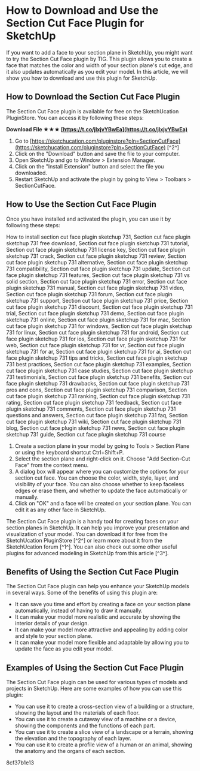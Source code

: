 # How to Download and Use the Section Cut Face Plugin for SketchUp
 
If you want to add a face to your section plane in SketchUp, you might want to try the Section Cut Face plugin by TIG. This plugin allows you to create a face that matches the color and width of your section plane's cut edge, and it also updates automatically as you edit your model. In this article, we will show you how to download and use this plugin for SketchUp.
 
## How to Download the Section Cut Face Plugin
 
The Section Cut Face plugin is available for free on the SketchUcation PluginStore. You can access it by following these steps:
 
**Download File ★★★ [https://t.co/jIxjvYBwEa](https://t.co/jIxjvYBwEa)**


 
1. Go to [https://sketchucation.com/pluginstore?pln=SectionCutFace](https://sketchucation.com/pluginstore?pln=SectionCutFace) [^2^]
2. Click on the "Download" button and save the file to your computer.
3. Open SketchUp and go to Window > Extension Manager.
4. Click on the "Install Extension" button and select the file you downloaded.
5. Restart SketchUp and activate the plugin by going to View > Toolbars > SectionCutFace.

## How to Use the Section Cut Face Plugin
 
Once you have installed and activated the plugin, you can use it by following these steps:
 
How to install section cut face plugin sketchup 731,  Section cut face plugin sketchup 731 free download,  Section cut face plugin sketchup 731 tutorial,  Section cut face plugin sketchup 731 license key,  Section cut face plugin sketchup 731 crack,  Section cut face plugin sketchup 731 review,  Section cut face plugin sketchup 731 alternative,  Section cut face plugin sketchup 731 compatibility,  Section cut face plugin sketchup 731 update,  Section cut face plugin sketchup 731 features,  Section cut face plugin sketchup 731 vs solid section,  Section cut face plugin sketchup 731 error,  Section cut face plugin sketchup 731 manual,  Section cut face plugin sketchup 731 video,  Section cut face plugin sketchup 731 forum,  Section cut face plugin sketchup 731 support,  Section cut face plugin sketchup 731 price,  Section cut face plugin sketchup 731 discount,  Section cut face plugin sketchup 731 trial,  Section cut face plugin sketchup 731 demo,  Section cut face plugin sketchup 731 online,  Section cut face plugin sketchup 731 for mac,  Section cut face plugin sketchup 731 for windows,  Section cut face plugin sketchup 731 for linux,  Section cut face plugin sketchup 731 for android,  Section cut face plugin sketchup 731 for ios,  Section cut face plugin sketchup 731 for web,  Section cut face plugin sketchup 731 for vr,  Section cut face plugin sketchup 731 for ar,  Section cut face plugin sketchup 731 for ai,  Section cut face plugin sketchup 731 tips and tricks,  Section cut face plugin sketchup 731 best practices,  Section cut face plugin sketchup 731 examples,  Section cut face plugin sketchup 731 case studies,  Section cut face plugin sketchup 731 testimonials,  Section cut face plugin sketchup 731 benefits,  Section cut face plugin sketchup 731 drawbacks,  Section cut face plugin sketchup 731 pros and cons,  Section cut face plugin sketchup 731 comparison,  Section cut face plugin sketchup 731 ranking,  Section cut face plugin sketchup 731 rating,  Section cut face plugin sketchup 731 feedback,  Section cut face plugin sketchup 731 comments,  Section cut face plugin sketchup 731 questions and answers,  Section cut face plugin sketchup 731 faq,  Section cut face plugin sketchup 731 wiki,  Section cut face plugin sketchup 731 blog,  Section cut face plugin sketchup 731 news,  Section cut face plugin sketchup 731 guide,  Section cut face plugin sketchup 731 course

1. Create a section plane in your model by going to Tools > Section Plane or using the keyboard shortcut Ctrl+Shift+P.
2. Select the section plane and right-click on it. Choose "Add Section-Cut Face" from the context menu.
3. A dialog box will appear where you can customize the options for your section cut face. You can choose the color, width, style, layer, and visibility of your face. You can also choose whether to keep faceless edges or erase them, and whether to update the face automatically or manually.
4. Click on "OK" and a face will be created on your section plane. You can edit it as any other face in SketchUp.

The Section Cut Face plugin is a handy tool for creating faces on your section planes in SketchUp. It can help you improve your presentation and visualization of your model. You can download it for free from the SketchUcation PluginStore [^2^] or learn more about it from the SketchUcation forum [^1^]. You can also check out some other useful plugins for advanced modeling in SketchUp from this article [^3^].
  
## Benefits of Using the Section Cut Face Plugin
 
The Section Cut Face plugin can help you enhance your SketchUp models in several ways. Some of the benefits of using this plugin are:

- It can save you time and effort by creating a face on your section plane automatically, instead of having to draw it manually.
- It can make your model more realistic and accurate by showing the interior details of your design.
- It can make your model more attractive and appealing by adding color and style to your section plane.
- It can make your model more flexible and adaptable by allowing you to update the face as you edit your model.

## Examples of Using the Section Cut Face Plugin
 
The Section Cut Face plugin can be used for various types of models and projects in SketchUp. Here are some examples of how you can use this plugin:

- You can use it to create a cross-section view of a building or a structure, showing the layout and the materials of each floor.
- You can use it to create a cutaway view of a machine or a device, showing the components and the functions of each part.
- You can use it to create a slice view of a landscape or a terrain, showing the elevation and the topography of each layer.
- You can use it to create a profile view of a human or an animal, showing the anatomy and the organs of each section.

 8cf37b1e13
 
